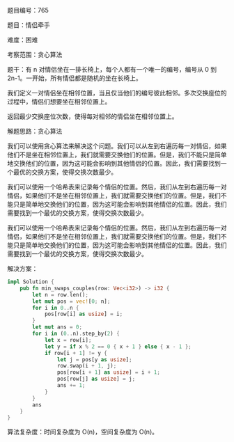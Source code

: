 题目编号：765

题目：情侣牵手

难度：困难

考察范围：贪心算法

题干：有 n 对情侣坐在一排长椅上，每个人都有一个唯一的编号，编号从 0 到 2n-1。一开始，所有情侣都是随机的坐在长椅上。

我们定义一对情侣坐在相邻位置，当且仅当他们的编号彼此相邻。多次交换座位的过程中，情侣们想要坐在相邻位置上。

返回最少交换座位次数，使得每对相邻的情侣坐在相邻位置上。

解题思路：贪心算法

我们可以使用贪心算法来解决这个问题。我们可以从左到右遍历每一对情侣，如果他们不是坐在相邻位置上，我们就需要交换他们的位置。但是，我们不能只是简单地交换他们的位置，因为这可能会影响到其他情侣的位置。因此，我们需要找到一个最优的交换方案，使得交换次数最少。

我们可以使用一个哈希表来记录每个情侣的位置。然后，我们从左到右遍历每一对情侣，如果他们不是坐在相邻位置上，我们就需要交换他们的位置。但是，我们不能只是简单地交换他们的位置，因为这可能会影响到其他情侣的位置。因此，我们需要找到一个最优的交换方案，使得交换次数最少。

我们可以使用一个哈希表来记录每个情侣的位置。然后，我们从左到右遍历每一对情侣，如果他们不是坐在相邻位置上，我们就需要交换他们的位置。但是，我们不能只是简单地交换他们的位置，因为这可能会影响到其他情侣的位置。因此，我们需要找到一个最优的交换方案，使得交换次数最少。

解决方案：

```rust
impl Solution {
    pub fn min_swaps_couples(row: Vec<i32>) -> i32 {
        let n = row.len();
        let mut pos = vec![0; n];
        for i in 0..n {
            pos[row[i] as usize] = i;
        }
        let mut ans = 0;
        for i in (0..n).step_by(2) {
            let x = row[i];
            let y = if x % 2 == 0 { x + 1 } else { x - 1 };
            if row[i + 1] != y {
                let j = pos[y as usize];
                row.swap(i + 1, j);
                pos[row[i + 1] as usize] = i + 1;
                pos[row[j] as usize] = j;
                ans += 1;
            }
        }
        ans
    }
}
```

算法复杂度：时间复杂度为 O(n)，空间复杂度为 O(n)。